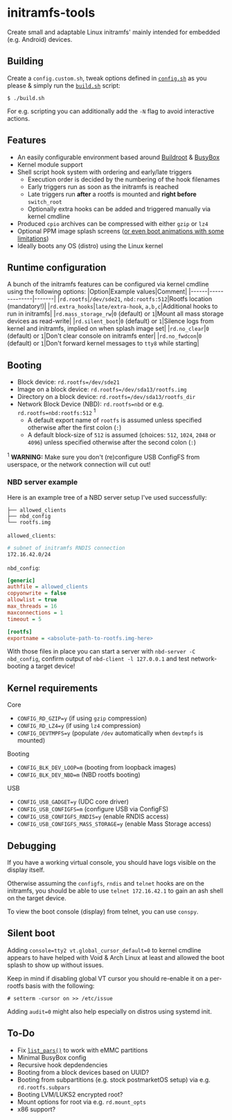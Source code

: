 # initramfs-tools
Create small and adaptable Linux initramfs' mainly intended for embedded (e.g. Android) devices.

## Building
Create a `config.custom.sh`, tweak options defined in [`config.sh`](config.sh) as you please & simply run the [`build.sh`](build.sh) script:
```
$ ./build.sh
```
For e.g. scripting you can additionally add the `-N` flag to avoid interactive actions.

## Features
* An easily configurable environment based around [Buildroot](https://buildroot.org) & [BusyBox](https://busybox.net)
* Kernel module support
* Shell script hook system with ordering and early/late triggers
  * Execution order is decided by the numbering of the hook filenames
  * Early triggers run as soon as the initramfs is reached
  * Late triggers run **after** a rootfs is mounted and **right before** `switch_root`
  * Optionally extra hooks can be added and triggered manually via kernel cmdline
* Produced `cpio` archives can be compressed with either `gzip` or `lz4`
* Optional PPM image splash screens ([or even boot animations with some limitations](https://github.com/JamiKettunen/initramfs-tools/blob/0e66266/config.sh#L87-L107))
* Ideally boots any OS (distro) using the Linux kernel

## Runtime configuration
A bunch of the initramfs features can be configured via kernel cmdline using the following options:
|Option|Example values|Comment|
|------|--------------|-------|
|`rd.rootfs`|`/dev/sde21`, `nbd:rootfs:512`|Rootfs location (mandatory!)|
|`rd.extra_hooks`|`late/extra-hook`, `a,b,c`|Additional hooks to run in initramfs|
|`rd.mass_storage_rw`|`0` (default) or `1`|Mount all mass storage devices as read-write|
|`rd.silent_boot`|`0` (default) or `1`|Silence logs from kernel and initramfs, implied on when splash image set|
|`rd.no_clear`|`0` (default) or `1`|Don't clear console on initramfs enter|
|`rd.no_fwdcon`|`0` (default) or `1`|Don't forward kernel messages to `tty8` while starting|

## Booting
* Block device: `rd.rootfs=/dev/sde21`
* Image on a block device: `rd.rootfs=/dev/sda13/rootfs.img`
* Directory on a block device: `rd.rootfs=/dev/sda13/rootfs_dir`
* Network Block Device (NBD): `rd.rootfs=nbd` or e.g. `rd.rootfs=nbd:rootfs:512` <sup>1</sup>
  * A default export name of `rootfs` is assumed unless specified otherwise after the first colon (`:`)
  * A default block-size of `512` is assumed (choices: `512`, `1024`, `2048` or `4096`) unless specified otherwise after the second colon (`:`)

<sup>1</sup> **WARNING:** Make sure you don't (re)configure USB ConfigFS from userspace, or the network connection will cut out!

### NBD server example
Here is an example tree of a NBD server setup I've used successfully:
```
├── allowed_clients
├── nbd_config
└── rootfs.img
```
`allowed_clients`:
```sh
# subnet of initramfs RNDIS connection
172.16.42.0/24
```
`nbd_config`:
```ini
[generic]
authfile = allowed_clients
copyonwrite = false
allowlist = true
max_threads = 16
maxconnections = 1
timeout = 5

[rootfs]
exportname = <absolute-path-to-rootfs.img-here>
```
With those files in place you can start a server with `nbd-server -C nbd_config`, confirm output of `nbd-client -l 127.0.0.1` and test network-booting a target device!

## Kernel requirements
Core
* `CONFIG_RD_GZIP=y` (if using `gzip` compression)
* `CONFIG_RD_LZ4=y` (if using `lz4` compression)
* `CONFIG_DEVTMPFS=y` (populate `/dev` automatically when `devtmpfs` is mounted)

Booting
* `CONFIG_BLK_DEV_LOOP=m` (booting from loopback images)
* `CONFIG_BLK_DEV_NBD=m` (NBD rootfs booting)

USB
* `CONFIG_USB_GADGET=y` (UDC core driver)
* `CONFIG_USB_CONFIGFS=m` (configure USB via ConfigFS)
* `CONFIG_USB_CONFIGFS_RNDIS=y` (enable RNDIS access)
* `CONFIG_USB_CONFIGFS_MASS_STORAGE=y` (enable Mass Storage access)

## Debugging
If you have a working virtual console, you should have logs visible on the display itself.

Otherwise assuming the `configfs`, `rndis` and `telnet` hooks are on the initramfs, you should be able to use `telnet 172.16.42.1` to gain an ash shell on the target device.

To view the boot console (display) from telnet, you can use `conspy`.

## Silent boot
Adding `console=tty2 vt.global_cursor_default=0` to kernel cmdline appears to have helped with Void & Arch Linux at least and allowed the boot splash to show up without issues.

Keep in mind if disabling global VT cursor you should re-enable it on a per-rootfs basis with the following:
```
# setterm -cursor on >> /etc/issue
```

Adding `audit=0` might also help especially on distros using systemd init.

## To-Do
* Fix [`list_pars()`](functions/blk.sh) to work with eMMC partitions
* Minimal BusyBox config
* Recursive hook depdendencies
* Booting from a block devices based on UUID?
* Booting from subpartitions (e.g. stock postmarketOS setup) via e.g. `rd.rootfs.subpars`
* Booting LVM/LUKS2 encrypted root?
* Mount options for root via e.g. `rd.mount_opts`
* x86 support?

